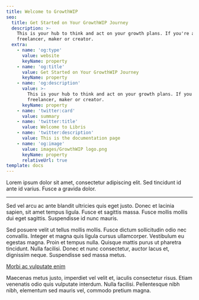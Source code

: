 ```yaml
---
title: Welcome to GrowthWIP
seo:
  title: Get Started on Your GrowthWIP Journey
  description: >-
    This is your hub to think and act on your growth plans. If you're a
    freelancer, maker or creator.
  extra:
    - name: 'og:type'
      value: website
      keyName: property
    - name: 'og:title'
      value: Get Started on Your GrowthWIP Journey
      keyName: property
    - name: 'og:description'
      value: >-
        This is your hub to think and act on your growth plans. If you're a
        freelancer, maker or creator.
      keyName: property
    - name: 'twitter:card'
      value: summary
    - name: 'twitter:title'
      value: Welcome to Libris
    - name: 'twitter:description'
      value: This is the documentation page
    - name: 'og:image'
      value: images/GrowthWIP logo.png
      keyName: property
      relativeUrl: true
template: docs
---
```


Lorem ipsum dolor sit amet, consectetur adipiscing elit. Sed tincidunt id ante id varius. Fusce a gravida dolor.

***

Sed vel arcu ac ante blandit ultricies quis eget justo. Donec et lacinia sapien, sit amet tempus ligula. Fusce et sagittis massa. Fusce mollis mollis dui eget sagittis. Suspendisse id nunc mauris.

Sed posuere velit ut tellus mollis mollis. Fusce dictum sollicitudin odio nec convallis. Integer et magna quis ligula cursus ullamcorper. Vestibulum eu egestas magna. Proin et tempus nulla. Quisque mattis purus ut pharetra tincidunt. Nulla facilisi. Donec et nunc consectetur, auctor lacus et, dignissim neque. Suspendisse sed massa metus. 

[Morbi ac vulputate enim](https://stackbit.com)

Maecenas metus justo, imperdiet vel velit et, iaculis consectetur risus. Etiam venenatis odio quis vulputate interdum. Nulla facilisi. Pellentesque nibh nibh, elementum sed mauris vel, commodo pretium magna.